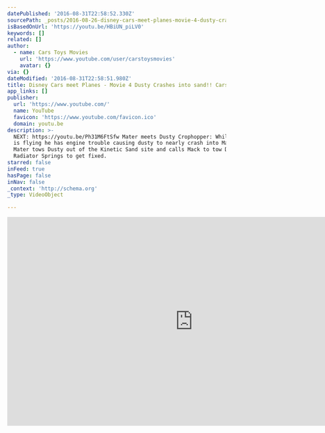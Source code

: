 ```yaml
---
datePublished: '2016-08-31T22:58:52.330Z'
sourcePath: _posts/2016-08-26-disney-cars-meet-planes-movie-4-dusty-crashes-into-sand.md
isBasedOnUrl: 'https://youtu.be/HBiUN_piLV0'
keywords: []
related: []
author:
  - name: Cars Toys Movies
    url: 'https://www.youtube.com/user/carstoysmovies'
    avatar: {}
via: {}
dateModified: '2016-08-31T22:58:51.980Z'
title: Disney Cars meet Planes - Movie 4 Dusty Crashes into sand!! Cars Toys Movies
app_links: []
publisher:
  url: 'https://www.youtube.com/'
  name: YouTube
  favicon: 'https://www.youtube.com/favicon.ico'
  domain: youtu.be
description: >-
  NEXT: https://youtu.be/Ph31M6FtSfw Mater meets Dusty Crophopper: While Dusty
  is flying he has engine trouble causing dusty to nearly crash into Mater. Tow
  Mater tows Dusty out of the Kinetic Sand site and calls Mack to tow Dusty into
  Radiator Springs to get fixed.
starred: false
inFeed: true
hasPage: false
inNav: false
_context: 'http://schema.org'
_type: VideoObject

---
```

<iframe src="https://cdn.embedly.com/widgets/media.html?src=https%3A%2F%2Fwww.youtube.com%2Fembed%2FHBiUN_piLV0%3Ffeature%3Doembed&amp;url=http%3A%2F%2Fwww.youtube.com%2Fwatch%3Fv%3DHBiUN_piLV0&amp;image=https%3A%2F%2Fi.ytimg.com%2Fvi%2FHBiUN_piLV0%2Fhqdefault.jpg&amp;key=b7d04c9b404c499eba89ee7072e1c4f7&amp;type=text%2Fhtml&amp;schema=youtube" width="854" height="480" scrolling="no" frameborder="0" allowfullscreen="" style=""></iframe>